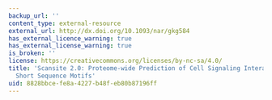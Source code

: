 ```yaml
---
backup_url: ''
content_type: external-resource
external_url: http://dx.doi.org/10.1093/nar/gkg584
has_external_licence_warning: true
has_external_license_warning: true
is_broken: ''
license: https://creativecommons.org/licenses/by-nc-sa/4.0/
title: 'Scansite 2.0: Proteome-wide Prediction of Cell Signaling Interactions using
  Short Sequence Motifs'
uid: 8828bbce-fe8a-4227-b48f-eb80b87196ff
---
```

